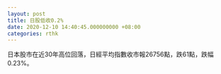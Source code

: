 ```yaml
---
layout: post
title: 日股低收0.2%
date: 2020-12-10 14:40:45.000000000 +08:00
categories: rthk
---
```


日本股市在近30年高位回落，日經平均指數收市報26756點，跌61點，跌幅0.23%。
